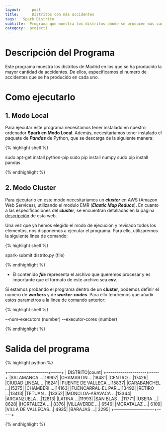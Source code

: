 ```yaml
---
layout:     post
title:      Distritos con más accidentes
tags: 	Spark Distrito
subtitle:  Programa que muestra los distritos donde se producen más cantidad de accidentes
category:  project1
---
```

<!-- Start Writing Below in Markdown -->

# Descripción del Programa
Este programa muestra los distritos de Madrid en los que se ha producido la mayor cantidad de accidentes. De ellos, especificamos el numero de accidentes que se ha producido en cada uno.
# Como ejecutarlo

## 1. Modo Local
Para ejecutar este programa necesitamos tener instalado en nuestro ordenador **Spark en Modo Local**. Además, necesitariamos tener instalado el paquete de ***Pandas*** de Python, que se descarga de la siguiente manera:

{% highlight shell %}

sudo apt-get install python-pip
sudo pip install numpy
sudo pip install pandas

{% endhighlight %}

## 2. Modo Cluster
Para ejecutarlo en este modo necesitariamos un ***cluster*** en AWS (Amazon Web Services), utilizando el modulo EMR (***Elastic Map Reduce***). En cuanto a las especificaciones del ***cluster***, se encuentran detalladas en la pagina [descripción][1] de esta web.



Una vez que ya hemos elegido el modo de ejecución y revisado todos los elementos, nos disponemos a ejecutar el programa. Para ello, utilizaremos la siguiente linea de comando: 

{% highlight shell %}

spark-submit distrito.py (file)

{% endhighlight %}

- El contenido ***file*** representa el archivo que queremos procesar y es importante que el formato de este archivo sea **csv**.


Si estamos probando el programa dentro de un **cluster**, podemos definir el numero de ***workers*** y de ***worker-nodes***. Para ello tendremos que añadir estos parametros a la linea de comando anterior:

{% highlight shell %}

--num-executors (number) --executor-cores (number)

{% endhighlight %}


# Salida del programa

{% highlight python %}

+--------------------+-----+
|            DISTRITO|count|
+--------------------+-----+
|SALAMANCA        ...|18907|
|CHAMARTIN        ...|18481|
|CENTRO           ...|17426|
|CIUDAD LINEAL    ...|16241|
|PUENTE DE VALLECA...|15837|
|CARABANCHEL      ...|15275|
|CHAMBERI         ...|14163|
|FUENCARRAL-EL PAR...|13492|
|RETIRO           ...|13413|
|TETUAN           ...|13352|
|MONCLOA-ARAVACA  ...|13344|
|ARGANZUELA       ...|12813|
|LATINA           ...|11993|
|SAN BLAS         ...|11771|
|USERA            ...| 8628|
|HORTALEZA        ...| 8376|
|VILLAVERDE       ...| 6546|
|MORATALAZ        ...| 6109|
|VILLA DE VALLECAS...| 4935|
|BARAJAS          ...| 3295|
+--------------------+-----+

{% endhighlight %}


[1]:https://artuyero.github.io/Cloud_BigData_UCM//about/